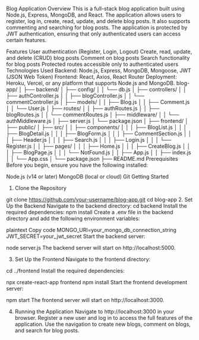 Blog Application
Overview
This is a full-stack blog application built using Node.js, Express, MongoDB, and React. The application allows users to register, log in, create, read, update, and delete blog posts. It also supports commenting and searching for blog posts. The application is protected by JWT authentication, ensuring that only authenticated users can access certain features.

Features
User authentication (Register, Login, Logout)
Create, read, update, and delete (CRUD) blog posts
Comment on blog posts
Search functionality for blog posts
Protected routes accessible only to authenticated users
Technologies Used
Backend: Node.js, Express, MongoDB, Mongoose, JWT (JSON Web Token)
Frontend: React, Axios, React Router
Deployment: Heroku, Vercel, or any platform that supports Node.js and MongoDB.
blog-app/
│
├── backend/
│   ├── config/
│   │   └── db.js
│   ├── controllers/
│   │   ├── authController.js
│   │   ├── blogController.js
│   │   └── commentController.js
│   ├── models/
│   │   ├── Blog.js
│   │   ├── Comment.js
│   │   └── User.js
│   ├── routes/
│   │   ├── authRoutes.js
│   │   ├── blogRoutes.js
│   │   └── commentRoutes.js
│   ├── middleware/
│   │   └── authMiddleware.js
│   ├── server.js
│   └── package.json
│
├── frontend/
│   ├── public/
│   ├── src/
│   │   ├── components/
│   │   │   ├── BlogList.js
│   │   │   ├── BlogDetail.js
│   │   │   ├── BlogForm.js
│   │   │   ├── CommentSection.js
│   │   │   ├── Header.js
│   │   │   ├── Search.js
│   │   │   ├── Login.js
│   │   │   └── Register.js
│   │   ├── pages/
│   │   │   ├── Home.js
│   │   │   ├── CreateBlog.js
│   │   │   ├── BlogPage.js
│   │   │   └── NotFound.js
│   │   ├── App.js
│   │   ├── index.js
│   │   └── App.css
│   └── package.json
├── README.md
Prerequisites
Before you begin, ensure you have the following installed:

Node.js (v14 or later)
MongoDB (local or cloud)
Git
Getting Started
1. Clone the Repository

git clone https://github.com/your-username/blog-app.git
cd blog-app
2. Set Up the Backend
Navigate to the backend directory:
cd backend
Install the required dependencies:
npm install
Create a .env file in the backend directory and add the following environment variables:

plaintext
Copy code
MONGO_URI=your_mongo_db_connection_string
JWT_SECRET=your_jwt_secret
Start the backend server:


node server.js
The backend server will start on http://localhost:5000.

3. Set Up the Frontend
Navigate to the frontend directory:


cd ../frontend
Install the required dependencies:

npx create-react-app frontend
npm install
Start the frontend development server:


npm start
The frontend server will start on http://localhost:3000.

4. Running the Application
Navigate to http://localhost:3000 in your browser.
Register a new user and log in to access the full features of the application.
Use the navigation to create new blogs, comment on blogs, and search for blog posts.
